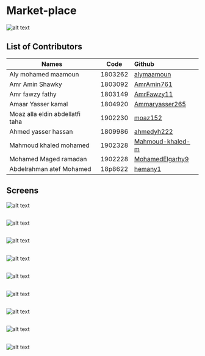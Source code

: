 # Market-place

![alt text](https://github.com/AmrAmin761/Market-place/blob/main/Cover.gif)

## List of Contributors
| Names    |      Code     |    Github  |
|----------|:-------------:|:-------------|
| Aly mohamed maamoun |  1803262 | [alymaamoun](https://github.com/alymaamoun)     |
| Amr Amin Shawky |   1803092  | [AmrAmin761](https://github.com/AmrAmin761)   |
| Amr fawzy fathy  | 1803149 | [AmrFawzy11](https://github.com/AmrFawzy11) |
| Amaar Yasser kamal |  1804920 | [Ammaryasser265](https://github.com/Ammaryasser265)     |
| Moaz alla eldin abdellatfi taha |   1902230  | [moaz152](https://github.com/moaz152)   |
| Ahmed yasser hassan  | 1809986 | [ahmedyh222](https://github.com/ahmedyh222) |
| Mahmoud khaled mohamed |  1902328 | [Mahmoud-khaled-m](https://github.com/Mahmoud-khaled-m)     |
| Mohamed Maged ramadan |   1902228  | [MohamedElgarhy9](https://github.com/MohamedElgarhy9)   |
| Abdelrahman atef Mohamed  |   18p8622  | [hemany1](https://github.com/hemany1)   |


## Screens

![alt text](https://github.com/AmrAmin761/Market-place/blob/main/Screens/Screen1.png)
##
![alt text](https://github.com/AmrAmin761/Market-place/blob/main/Screens/Screen2.png)
##
![alt text](https://github.com/AmrAmin761/Market-place/blob/main/Screens/Screen3.png)
##
![alt text](https://github.com/AmrAmin761/Market-place/blob/main/Screens/Screen4.png)
##
![alt text](https://github.com/AmrAmin761/Market-place/blob/main/Screens/Screen10.png)
##
![alt text](https://github.com/AmrAmin761/Market-place/blob/main/Screens/Screen11.png)
##
![alt text](https://github.com/AmrAmin761/Market-place/blob/main/Screens/Screen12.png)
##
![alt text](https://github.com/AmrAmin761/Market-place/blob/main/Screens/Screen8.png)
##
![alt text](https://github.com/AmrAmin761/Market-place/blob/main/Screens/Screen9.png)

